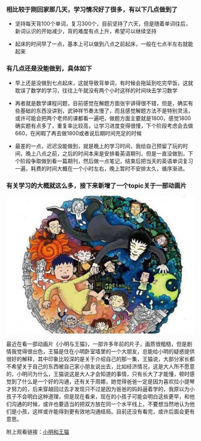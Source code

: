### 相比较于刚回家那几天，学习情况好了很多，有以下几点做到了

-  坚持每天背100个单词，复习300个，目前坚持了六天，但是随着单词往后，新词认识的开始减少，背的难度有点上升，希望可以继续坚持

- 起床的时间早了一点，基本上可以做到八点之前起床，一般在七点半左右就能起来

### 有几点还是没能做到，具体如下

- 早上还是没做到七点起床，这就导致背单词，有时候会拖延到吃完早饭，这就耽误了数学的学习，往往上午就没有两个小时这样的时间块去学习数学

- 再者就是数学课程问题，目前感觉在解题方面张宇讲得很不错，但是，确实有些基础的东西没讲到，武钟祥节奏太慢了，而且感觉解题方法不是特别灵活，或许可能会把两个老师的课都看一遍吧，做题方面主要就是1800，感觉1800确实题有点多了，重复率比较高，让学习进度变得很慢，下个阶段考虑会去做660，在闲暇了再去做1800或者说后期时间充足的时候

- 最差的一点，迟迟没能做到，就是晚上的学习时间，我给自己预留了玩的时间，晚上八点之前，之后的时间本来是安排看英语期刊，但是一直没做到，下个阶段争取做到看一篇期刊，然后做一点笔记，结束后把当天的英语单词复习一遍，耗费的时间大概在一个小时左右，晚上暂时不安排太久，循序渐进。

### 有关学习的大概就这么多，接下来新增了一个topic关于一部动画片

![小明和王猫](./pic/小明和王猫.png)

最近在看一部动画片《小明与王猫》，一部许多年前的片子，画质很粗糙，但是剧情我觉得很出色，王猫是住在小明卧室墙里的一个大朋友，总能给小明的疑惑提供很好的解释，其中印象比较深的是关于介绍自己的那一集，王猫说，大部分家长都不希望关于自己的东西被自己家小朋友说出去，比如经济情况，这是大人所不愿意的，小明问为什么，王猫说这是大人才会知道的事情，只有长大了才能懂，顿时感觉到了什么是一个好的沟通，还有关于周娜，她觉得爸爸一定是因为喜欢拉小提琴才努力的，后来穿越回过去才发现只不过是因为爸爸的妈妈逼着学的，我原以为小孩子不会明白这种道理，但是现在看来，现在的小孩子可能会明白这些更早，和他们沟通的时候，或许也要适当的把双方放在同一个水平线上，不要想当然地认为他们是小孩，这样或许能得到更有效地沟通结局。目前还没有看完，或许后面会更有意思。

附上观看链接：[小明和王猫](https://www.bilibili.com/bangumi/play/ep94081/)

